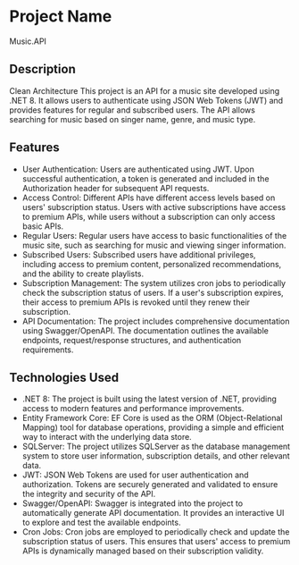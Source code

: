 # Project Name

Music.API

## Description
Clean Architecture
This project is an API for a music site developed using .NET 8. It allows users to authenticate using JSON Web Tokens (JWT) and provides features for regular and subscribed users. The API allows searching for music based on singer name, genre, and music type.

## Features

- User Authentication: Users are authenticated using JWT. Upon successful authentication, a token is generated and included in the Authorization header for subsequent API requests.
- Access Control: Different APIs have different access levels based on users' subscription status. Users with active subscriptions have access to premium APIs, while users without a subscription can only access basic APIs.
- Regular Users: Regular users have access to basic functionalities of the music site, such as searching for music and viewing singer information.
- Subscribed Users: Subscribed users have additional privileges, including access to premium content, personalized recommendations, and the ability to create playlists.
- Subscription Management: The system utilizes cron jobs to periodically check the subscription status of users. If a user's subscription expires, their access to premium APIs is revoked until they renew their subscription.
- API Documentation: The project includes comprehensive documentation using Swagger/OpenAPI. The documentation outlines the available endpoints, request/response structures, and authentication requirements.

## Technologies Used

- .NET 8: The project is built using the latest version of .NET, providing access to modern features and performance improvements.
- Entity Framework Core: EF Core is used as the ORM (Object-Relational Mapping) tool for database operations, providing a simple and efficient way to interact with the underlying data store.
- SQLServer: The project utilizes SQLServer as the database management system to store user information, subscription details, and other relevant data.
- JWT: JSON Web Tokens are used for user authentication and authorization. Tokens are securely generated and validated to ensure the integrity and security of the API.
- Swagger/OpenAPI: Swagger is integrated into the project to automatically generate API documentation. It provides an interactive UI to explore and test the available endpoints.
- Cron Jobs: Cron jobs are employed to periodically check and update the subscription status of users. This ensures that users' access to premium APIs is dynamically managed based on their subscription validity.
